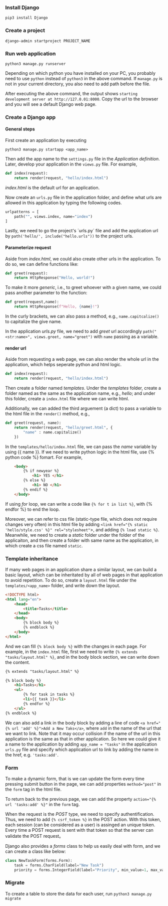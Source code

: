 ### Install Django

`pip3 install Django`

### Create a project

`django-admin startproject PROJECT_NAME`

### Run web application

`python3 manage.py runserver`

Depending on which python you have installed on your PC, you probably need to use `python` instead of `python3` in the above command. If `manage.py` is not in your current directory, you also need to add path before the file.

After executing the above command, the output shows `starting development server at http://127.0.01:8000`. Copy the url to the browser and you will see a default Django web page.

### Create a Django app

#### General steps

First create an application by executing

`python3 manage.py startapp <app_name>`

Then add the app name to the `settings.py` file in the *Application definition*. Later, develop your application in the `views.py` file. For example,

```py
def index(request):
    return render(request, "hello/index.html")
```

*index.html* is the default url for an application.

Now create an `urls.py` file in the application folder, and define what urls are allowed in this application by typing the following codes. 

```py
urlpatterns = [
    path("", views.index, name="index")
]
```

Lastly, we need to go the project's ´urls.py´ file and add the application url by `path('hello/', include("hello.urls"))` to the project urls.

#### Parameterize request

Aside from *index.html*, we could also create other urls in the application. To do so, we can define functions like:

```py
def greet(request):
    return HttpResponse("Hello, world!")
```

To make it more *generic*, i.e., to greet whoever with a given name, we could pass another parameter to the function:

```py
def greet(request,name):
    return HttpResponse(f"Hello, {name}!")
```

In the curly brackets, we can also pass a method, e.g., `name.capitcalize()` to capitalize the give name.

In the application *urls.py* file, we need to add *greet* url accordingly `path("<str:name>", views.greet, name="greet")` with `name` passing as a variable.


#### render url

Aside from requesting a web page, we can also render the whole url in the application, which helps seperate python and html logic.

```py
def index(request):
    return render(request, "hello/index.html")
```

Then create a folder named *templates*. Under the *templates* folder, create a folder named as the same as the application name, e.g., *hello*; and under this folder, create a `index.html` file where we can write html.

Additionally, we can added the third arguement (a dict) to pass a variable to the html file in the `render()` method, e.g.,

```py
def greet(request, name):
    return render(request, "hello/greet.html", {
        "name" : name.capitalize()
    })
```

In the `templates/hello/index.html` file, we can pass the *name* variable by using {{ name }}. If we need to write python logic in the html file, use {% python code %} fomart. For example,

```html
    <body>
        {% if newyear %}
            <h1> YES </h1>
        {% else %}
            <h1> NO </h1>
        {% endif %}
    </body>
```

If using *for* loop, we can write a code like `{% for t in list %}`, with {% endfor %} to end the loop.

Moreover, we can refer to css file (static-type file, which does not require changes very often) in this html file by adding `<link href="{% static 'hello/style.css' %}" rel="stylesheet"`>, and adding `{% load static %}`. Meanwhile, we need to create a *static* folder under the folder of the applicaiton, and then create a folder with same name as the application, in which create a css file named `static`.


### Template inheritance

If many web pages in an application share a similar layout, we can build a basic layout, which can be inheritated by all of web pages in that application to avoid repetition. To do so, create a `layout.html` file under the `templates/<app_name>` folder, and write down the layout.

```html
<!DOCTYPE html>
<html lang="en">
    <head>
        <title>Tasks</title>
    </head>
    <body>
        {% block body %}
        {% endblock %}
    </body>
</html>
```

And we can fill `{% block body %}` with the changes in each page. For example, in the `index.html` file, first we need to write `{% extends "tasks/layout.html" %}`, and in the body block section, we can write down the content.

```html
{% extends "tasks/layout.html" %}

{% block body %}
    <h1>Tasks</h1>
    <ul>
        {% for task in tasks %}
        <li>{{ task }}</li>
        {% endfor %}
    </ul>
{% endblock %}
```

We can also add a link in the body block by adding a line of code `<a href="{% url 'add' %}">Add a New Taks</a>`, where `add` in the name of the url that we want to link. Note that it may occur collision if the name of the url in this application is the same as that in other application. So here we could give it a name to the application by adding `app_name = "tasks"` in the application `urls.py` file and specify which application url to link by adding the name in the href, e.g. `'tasks:add'`.

### Form

To make a dynamic form, that is we can update the form every time pressing submit button in the page, we can add properties `method="post"` in the `form` tag in the html file. 

To return back to the previous page, we can add the property `action="{% url 'tasks:add' %}"` in the `form` tag.

When the request is the *POST* type, we need to specify authentification. Thus, we need to add  `{% csrf_token %}` in the POST action. With this token, each session (can be considered as a user) is assinged an unique token. Every time a POST request is sent with that token so that the server can validate the POST request。

Django also provides a *forms* class to help us easily deal with form, and we can create a class like below:

```py
class NewTaskForm(forms.Form):
    task = forms.CharField(label="New Task")
    priority = forms.IntegerField(label="Priority", min_value=1, max_value=10)
```


### Migrate

To create a table to store the data for each user, run `python3 manage.py migrate`